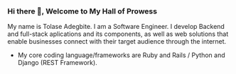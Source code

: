 ### Hi there 👋, Welcome to My Hall of Prowess 
My name is Tolase Adegbite. I am a Software Engineer. I develop Backend and full-stack aplications and its components, as well as web solutions that enable businesses connect with their target audience through the internet.

- My core coding language/frameworks are Ruby and Rails / Python and Django (REST Framework).
